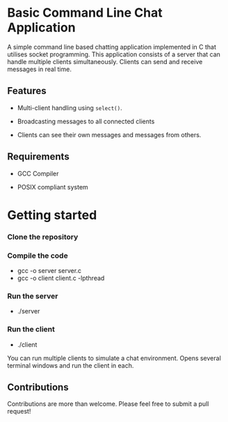 # Basic Command Line Chat Application

A simple command line based chatting application implemented in C that utilises socket programming. This application consists of a server that can handle multiple clients simultaneously. Clients can send and receive messages in real time.

## Features

* Multi-client handling using `select()`.

* Broadcasting messages to all connected clients

* Clients can see their own messages and messages from others.

## Requirements

* GCC Compiler

* POSIX compliant system

 # Getting started

### Clone the repository

### Compile the code

* gcc -o server server.c
* gcc -o client client.c -lpthread

### Run the server

* ./server

### Run the client

* ./client


You can run multiple clients to simulate a chat environment. Opens several terminal windows and run the client in each.

## Contributions

Contributions are more than welcome. Please feel free to submit a pull request!